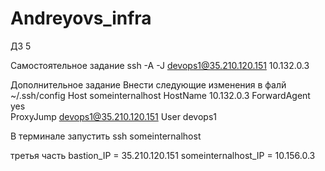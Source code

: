 # Andreyovs_infra
ДЗ 5

Самостоятельное задание
	ssh -A -J devops1@35.210.120.151 10.132.0.3

Дополнительное задание
Внести следующие изменения в фалй ~/.ssh/config
Host  someinternalhost
  HostName 10.132.0.3
  ForwardAgent yes  
  ProxyJump devops1@35.210.120.151
  User devops1

В терминале запустить ssh someinternalhost 

третья часть 
bastion_IP = 35.210.120.151
someinternalhost_IP = 10.156.0.3

